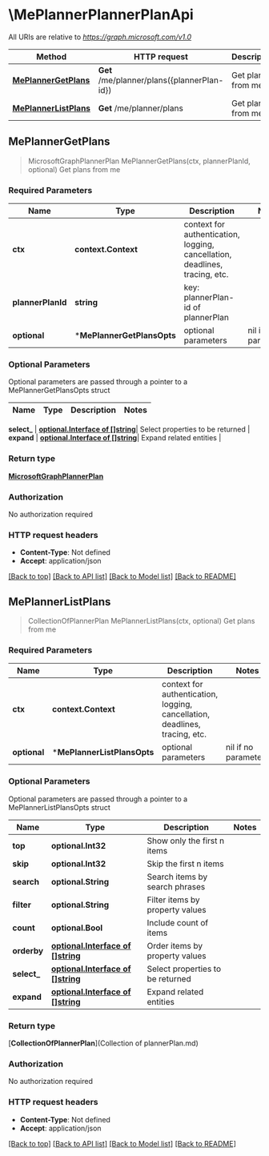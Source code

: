# \MePlannerPlannerPlanApi

All URIs are relative to *https://graph.microsoft.com/v1.0*

Method | HTTP request | Description
------------- | ------------- | -------------
[**MePlannerGetPlans**](MePlannerPlannerPlanApi.md#MePlannerGetPlans) | **Get** /me/planner/plans({plannerPlan-id}) | Get plans from me
[**MePlannerListPlans**](MePlannerPlannerPlanApi.md#MePlannerListPlans) | **Get** /me/planner/plans | Get plans from me



## MePlannerGetPlans

> MicrosoftGraphPlannerPlan MePlannerGetPlans(ctx, plannerPlanId, optional)
Get plans from me

### Required Parameters


Name | Type | Description  | Notes
------------- | ------------- | ------------- | -------------
**ctx** | **context.Context** | context for authentication, logging, cancellation, deadlines, tracing, etc.
**plannerPlanId** | **string**| key: plannerPlan-id of plannerPlan | 
 **optional** | ***MePlannerGetPlansOpts** | optional parameters | nil if no parameters

### Optional Parameters

Optional parameters are passed through a pointer to a MePlannerGetPlansOpts struct


Name | Type | Description  | Notes
------------- | ------------- | ------------- | -------------

 **select_** | [**optional.Interface of []string**](string.md)| Select properties to be returned | 
 **expand** | [**optional.Interface of []string**](string.md)| Expand related entities | 

### Return type

[**MicrosoftGraphPlannerPlan**](microsoft.graph.plannerPlan.md)

### Authorization

No authorization required

### HTTP request headers

- **Content-Type**: Not defined
- **Accept**: application/json

[[Back to top]](#) [[Back to API list]](../README.md#documentation-for-api-endpoints)
[[Back to Model list]](../README.md#documentation-for-models)
[[Back to README]](../README.md)


## MePlannerListPlans

> CollectionOfPlannerPlan MePlannerListPlans(ctx, optional)
Get plans from me

### Required Parameters


Name | Type | Description  | Notes
------------- | ------------- | ------------- | -------------
**ctx** | **context.Context** | context for authentication, logging, cancellation, deadlines, tracing, etc.
 **optional** | ***MePlannerListPlansOpts** | optional parameters | nil if no parameters

### Optional Parameters

Optional parameters are passed through a pointer to a MePlannerListPlansOpts struct


Name | Type | Description  | Notes
------------- | ------------- | ------------- | -------------
 **top** | **optional.Int32**| Show only the first n items | 
 **skip** | **optional.Int32**| Skip the first n items | 
 **search** | **optional.String**| Search items by search phrases | 
 **filter** | **optional.String**| Filter items by property values | 
 **count** | **optional.Bool**| Include count of items | 
 **orderby** | [**optional.Interface of []string**](string.md)| Order items by property values | 
 **select_** | [**optional.Interface of []string**](string.md)| Select properties to be returned | 
 **expand** | [**optional.Interface of []string**](string.md)| Expand related entities | 

### Return type

[**CollectionOfPlannerPlan**](Collection of plannerPlan.md)

### Authorization

No authorization required

### HTTP request headers

- **Content-Type**: Not defined
- **Accept**: application/json

[[Back to top]](#) [[Back to API list]](../README.md#documentation-for-api-endpoints)
[[Back to Model list]](../README.md#documentation-for-models)
[[Back to README]](../README.md)

